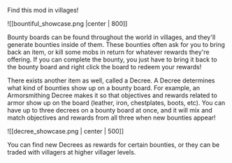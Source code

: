 Find this mod in villages!

![[bountiful_showcase.png |center | 800]]

Bounty boards can be found throughout the world in villages, and they'll generate bounties inside of them. These bounties often ask for you to bring back an item, or kill some mobs in return for whatever rewards they're offering. If you can complete the bounty, you just have to bring it back to the bounty board and right click the board to redeem your rewards!

There exists another item as well, called a Decree. A Decree determines what kind of bounties show up on a bounty board. For example, an Armorsmithing Decree makes it so that objectives and rewards related to armor show up on the board (leather, iron, chestplates, boots, etc). You can have up to three decrees on a bounty board at once, and it will mix and match objectives and rewards from all three when new bounties appear!

![[decree_showcase.png | center | 500]]

You can find new Decrees as rewards for certain bounties, or they can be traded with villagers at higher villager levels.